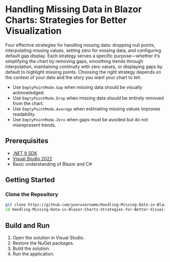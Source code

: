 # Handling Missing Data in Blazor Charts: Strategies for Better Visualization

Four effective strategies for handling missing data: dropping null points, interpolating missing values, setting zero for missing data, and configuring default gap display. Each strategy serves a specific purpose—whether it’s simplifying the chart by removing gaps, smoothing trends through interpolation, maintaining continuity with zero values, or displaying gaps by default to highlight missing points. Choosing the right strategy depends on the context of your data and the story you want your chart to tell.

-	Use `EmptyPointMode.Gap` when missing data should be visually acknowledged.
-	Use `EmptyPointMode.Drop` when missing data should be entirely removed from the chart.
-	Use `EmptyPointMode.Average` when estimating missing values improves readability.
-	Use `EmptyPointMode.Zero` when gaps must be avoided but do not misrepresent trends.


## Prerequisites

- [.NET 9 SDK](https://dotnet.microsoft.com/en-us/download/dotnet/9.0)
- [Visual Studio 2022](https://visualstudio.microsoft.com/vs/)
- Basic understanding of Blazor and C#

## Getting Started

### Clone the Repository

```bash
git clone https://github.com/yourusername/Handling-Missing-Data-in-Blazor-Charts-Strategies-for-Better-Visualization.git
cd Handling-Missing-Data-in-Blazor-Charts-Strategies-for-Better-Visualization
```

## Build and Run

1. Open the solution in Visual Studio.
2. Restore the NuGet packages.
3. Build the solution.
4. Run the application.